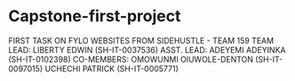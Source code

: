 # Capstone-first-project
FIRST TASK ON FYLO WEBSITES FROM SIDEHUSTLE - TEAM 159
TEAM LEAD: LIBERTY EDWIN (SH-IT-0037536)
ASST. LEAD: ADEYEMI ADEYINKA (SH-IT-0102398)
CO-MEMBERS:
OMOWUNMI OlUWOLE-DENTON (SH-IT-0097015)
UCHECHI PATRICK (SH-IT-0005771)
